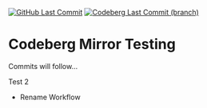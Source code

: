 [![GitHub Last Commit](https://img.shields.io/github/last-commit/smashedr/codeberg-mirror?logo=github&logoColor=white&label=updated)](https://github.com/smashedr/codeberg-mirror/graphs/commit-activity)
[![Codeberg Last Commit (branch)](https://img.shields.io/gitea/last-commit/shaner/codeberg-mirror/master?gitea_url=https%3A%2F%2Fcodeberg.org%2F&logo=codeberg&logoColor=white&label=updated)](https://codeberg.org/shaner/codeberg-mirror)

# Codeberg Mirror Testing

Commits will follow...

Test 2

- Rename Workflow
